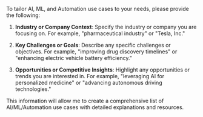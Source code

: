 To tailor AI, ML, and Automation use cases to your needs, please provide the following:

1. **Industry or Company Context**: Specify the industry or company you are focusing on. For example, "pharmaceutical industry" or "Tesla, Inc."

2. **Key Challenges or Goals**: Describe any specific challenges or objectives. For example, "improving drug discovery timelines" or "enhancing electric vehicle battery efficiency."

3. **Opportunities or Competitive Insights**: Highlight any opportunities or trends you are interested in. For example, "leveraging AI for personalized medicine" or "advancing autonomous driving technologies."

This information will allow me to create a comprehensive list of AI/ML/Automation use cases with detailed explanations and resources.